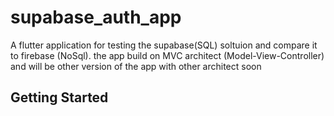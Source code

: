 # supabase_auth_app
A flutter application for testing the supabase(SQL) soltuion and compare it to firebase (NoSql).
the app build on MVC architect (Model-View-Controller) and will be other  version of the app with other architect soon

## Getting Started



